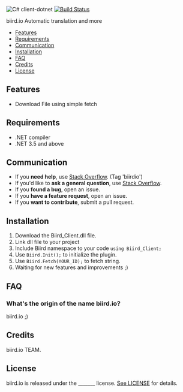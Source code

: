 ![ C# client-dotnet ](https://api.biird.io/resourceValue/0814fbcb-c86b-4296-9ce3-a1f1d9296fc9?language=en-US)
[![Build Status](https://travis-ci.org/Alamofire/Alamofire.svg?branch=master)](https://travis-ci.org/Alamofire/Alamofire)

biird.io Automatic translation and more
- [Features](#features)
- [Requirements](#requirements)
- [Communication](#communication)
- [Installation](#installation)
- [FAQ](#faq)
- [Credits](#credits)
- [License](#license)

## Features

- Download File using simple fetch 

## Requirements

- .NET compiler
- .NET 3.5 and above

## Communication

- If you **need help**, use [Stack Overflow](http://stackoverflow.com/questions/tagged/biirdio). (Tag 'biirdio')
- If you'd like to **ask a general question**, use [Stack Overflow](http://stackoverflow.com/questions/tagged/biirdio).
- If you **found a bug**, open an issue.
- If you **have a feature request**, open an issue.
- If you **want to contribute**, submit a pull request.

## Installation
1. Download the Biird_Client.dll file.
2. Link dll file to your project
3. Include Biird namespace to your code `using Biird_Client;` 
4. Use `Biird.Init();` to initialize the plugin.
5. Use `Biird.Fetch(YOUR_ID);` to fetch string. 
6. Waiting for new features and improvements ;)
## FAQ

### What's the origin of the name biird.io?

biird.io ;)

## Credits

biird.io TEAM.

## License

biird.io is released under the _______ license. [See LICENSE](https://www.biird.io/documentation) for details.
